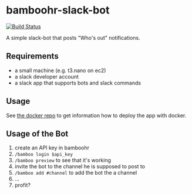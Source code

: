 # bamboohr-slack-bot
[![Build Status](https://travis-ci.org/peh/bamboohr-slack-bot.svg?branch=master)](https://travis-ci.org/peh/bamboohr-slack-bot)

A simple slack-bot that posts "Who's out" notifications.

## Requirements

* a small machine (e.g. t3.nano on ec2) 
* a slack developer account
* a slack app that supports bots and slack commands

## Usage

See [the docker repo](https://github.com/peh/bamboohr-slack-bot-deploy) to get information how to deploy the app with docker.

## Usage of the Bot

1. create an API key in bamboohr
1. `/bamboo login $api_key`
1. `/bamboo preview` to see that it's working
1. invite the bot to the channel he is supposed to post to
1. `/bamboo add #channel` to add the bot the a channel
1. ...
1. profit?
